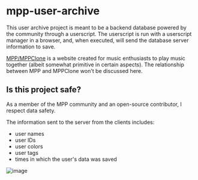 # mpp-user-archive

This user archive project is meant to be a backend database powered by the community through a userscript. The userscript is run with a userscript manager in a browser, and, when executed, will send the database server information to save.

[MPP/MPPClone](https://mppclone.com) is a website created for music enthusiasts to play music together (albeit somewhat primitive in certain aspects). The relationship between MPP and MPPClone won't be discussed here.

## Is this project safe?

As a member of the MPP community and an open-source contributor, I respect data safety.

The information sent to the server from the clients includes:

- user names
- user IDs
- user colors
- user tags
- times in which the user's data was saved
    
![image](https://user-images.githubusercontent.com/18133844/235045332-f6026685-7632-4c4f-8135-d08a791b52b1.png)
